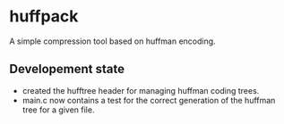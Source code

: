 # huffpack
A simple compression tool based on huffman encoding.

## Developement state 
- created the hufftree header for managing huffman
coding trees.
- main.c now contains a test for the correct generation
of the huffman tree for a given file.
